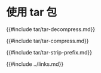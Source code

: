 # 使用 tar 包

{{#include tar/tar-decompress.md}}

{{#include tar/tar-compress.md}}

{{#include tar/tar-strip-prefix.md}}

{{#include ../links.md}}
